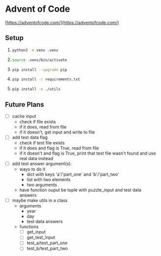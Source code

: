 # Advent of Code

[https://adventofcode.com/](https://adventofcode.com/)

## Setup

1. ```bash
   python3 -m venv .venv
   ```

2. ```bash
   source .venv/bin/activate
   ```

3. ```bash
   pip install --upgrade pip
   ```

4. ```bash
   pip install -r requirements.txt
   ```

5. ```bash
   pip install -e ./utils
   ```

## Future Plans

- [ ] cache input
  - check if file exists
  - if it does, read from file
  - if it doesn't, get input and write to file
- [ ] add test data flag
  - check if test file exists
  - if it does and flag is True, read from file
  - if it doesn't and flag is True, print that test file wasn't found and use real data instead
- [ ] add test answer argument(s):
  - ways to do it
    - dict with keys 'a'/'part_one' and 'b'/'part_two'
    - list with two elements
    - two arguments
  - have function ouput be tuple with puzzle_input and test data answers
- [ ] maybe make utils in a class
  - arguments
    - year
    - day
    - test data answers
  - functions
    - [ ] get_input
    - [ ] get_test_input
    - [ ] test_a/test_part_one
    - [ ] test_b/test_part_two
